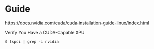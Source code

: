 # Guide    
https://docs.nvidia.com/cuda/cuda-installation-guide-linux/index.html    

Verify You Have a CUDA-Capable GPU    

    $ lspci | grep -i nvidia     

